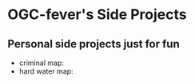 # OGC-fever's Side Projects

## Personal side projects just for fun

* criminal map:
* hard water map:
